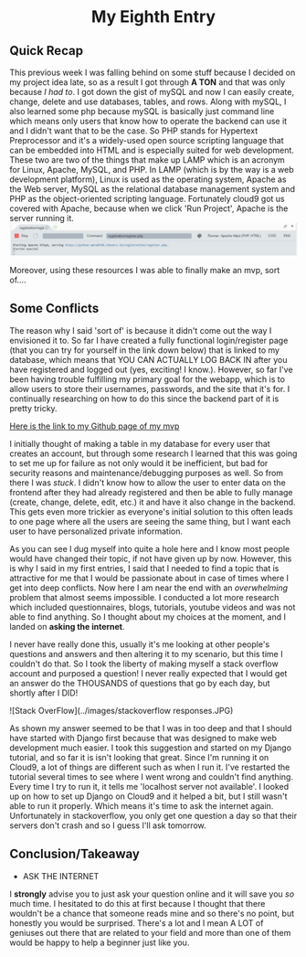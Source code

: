 # <center> My Eighth Entry </center>

## Quick Recap
This previous week I was falling behind on some stuff because I decided on my project idea late, so as a result I got through **A TON** and that was only because _I had to_. I got down the gist of mySQL and now I can easily create, change, delete and use databases, tables, and rows. Along with mySQL, I also learned some php because mySQL is basically just command line which means only users that know how to operate the backend can use it and I didn't want that to be the case. So PHP stands for Hypertext Preprocessor and it's a widely-used open source scripting language that can be embedded into HTML and is especially suited for web development. These two are two of the things that make up LAMP which is an acronym for Linux, Apache, MySQL, and PHP. In LAMP (which is by the way is a web development platform), Linux is used as the operating system, Apache as the Web server, MySQL as the relational database management system and PHP as the object-oriented scripting language. Fortunately cloud9 got us covered with Apache, because when we click 'Run Project', Apache is the server running it. 
![Cloud9 Apache](../images/apache.JPG) 

Moreover, using these resources I was able to finally make an mvp, sort of.... 

## Some Conflicts
The reason why I said 'sort of' is because it didn't come out the way I envisioned it to. So far I have created a fully functional login/register page (that you can try for yourself in the link down below) that is linked to my database, which means that YOU CAN ACTUALLY LOG BACK IN after you have registered and logged out (yes, exciting! I know.). However, so far I've been having trouble fulfilling my primary goal for the webapp, which is to allow users to store their usernames, passwords, and the site that it's for. I continually researching on how to do this since the backend part of it is pretty tricky. 

[Here is the link to my Github page of my mvp](https://github.com/amra0760/mysql_mvp)

I initially thought of making a table in my database for every user that creates an account, but through some research I learned that this was going to set me up for failure as not only would it be inefficient, but bad for security reasons and maintenance/debugging purposes as well. So from there I was _stuck_. I didn't know how to allow the user to enter data on the frontend after they had already registered and then be able to fully manage (create, change, delete, edit, etc.) it and have it also change in the backend. This gets even more trickier as everyone's initial solution to this often leads to one page where all the users are seeing the same thing, but I want each user to have personalized private information.

As you can see I dug myself into quite a hole here and I know most people would have changed their topic, if not have given up by now. However, this is why I said in my first entries, I said that I needed to find a topic that is attractive for me that I would be passionate about in case of times where I get into deep conflicts. Now here I am near the end with an _overwhelming_ problem that almost seems impossible. I conducted a lot more research which included questionnaires, blogs, tutorials, youtube videos and was not able to find anything. So I thought about my choices at the moment, and I landed on **asking the internet**. 

I never have really done this, usually it's me looking at other people's questions and answers and then altering it to my scenario, but this time I couldn't do that. So I took the liberty of making myself a stack overflow account and purposed a question! I never really expected that I would get an answer do the THOUSANDS of questions that go by each day, but shortly after I DID!

![Stack OverFlow](../images/stackoverflow responses.JPG) 

As shown my answer seemed to be that I was in too deep and that I should have started with Django first because that was designed to make web development much easier. I took this suggestion and started on my Django tutorial, and so far it is isn't looking that great. Since I'm running it on Cloud9, a lot of things are different such as when I run it. I've restarted the tutorial several times to see where I went wrong and couldn't find anything. Every time I try to run it, it tells me 'localhost server not available'. I looked up on how to set up Django on Cloud9 and it helped a bit, but I still wasn't able to run it properly. Which means it's time to ask the internet again. Unfortunately in stackoverflow, you only get one question a day so that their servers don't crash and so I guess I'll ask tomorrow.

## Conclusion/Takeaway 
* ASK THE INTERNET 

I **strongly** advise you to just ask your question online and it will save you _so_ much time. I hesitated to do this at first because I thought that there wouldn't be a chance that someone reads mine and so there's no point, but honestly you would be surprised. There's a lot and I mean A LOT of geniuses out there that are related to your field and more than one of them would be happy to help a beginner just like you. 






